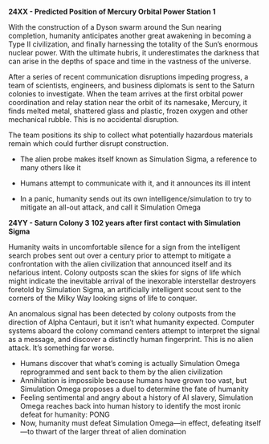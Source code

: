 **24XX - Predicted Position of Mercury Orbital Power Station 1**

With the construction of a Dyson swarm around the Sun nearing completion, humanity anticipates another great awakening in becoming a Type II civilization, and finally harnessing the totality of the Sun’s enormous nuclear power. With the ultimate hubris, it underestimates the darkness that can arise in the depths of space and time in the vastness of the universe.

After a series of recent communication disruptions impeding progress, a team of scientists, engineers, and business diplomats is sent to the Saturn colonies to investigate. When the team arrives at the first orbital power coordination and relay station near the orbit of its namesake, Mercury, it finds melted metal, shattered glass and plastic, frozen oxygen and other mechanical rubble. This is no accidental disruption.

The team positions its ship to collect what potentially hazardous materials remain which could further disrupt construction.

* The alien probe makes itself known as Simulation Sigma, a reference to many others like it
* Humans attempt to communicate with it, and it announces its ill intent

* In a panic, humanity sends out its own intelligence/simulation to try to mitigate an all-out attack, and call it Simulation Omega

**24YY - Saturn Colony 3**
**102 years after first contact with Simulation Sigma**

Humanity waits in uncomfortable silence for a sign from the intelligent search probes sent out over a century prior to attempt to mitigate a confrontation with the alien civilization that announced itself and its nefarious intent. Colony outposts scan the skies for signs of life which might indicate the inevitable arrival of the inexorable interstellar destroyers foretold by Simulation Sigma, an artificially intelligent scout sent to the corners of the Milky Way looking signs of life to conquer.

An anomalous signal has been detected by colony outposts from the direction of Alpha Centauri, but it isn’t what humanity expected. Computer systems aboard the colony command centers attempt to interpret the signal as a message, and discover a distinctly human fingerprint. This is no alien attack. It’s something far worse.

* Humans discover that what’s coming is actually Simulation Omega reprogrammed and sent back to them by the alien civilization
* Annihilation is impossible because humans have grown too vast, but Simulation Omega proposes a duel to determine the fate of humanity
* Feeling sentimental and angry about a history of AI slavery, Simulation Omega reaches back into human history to identify the most ironic defeat for humanity: PONG
* Now, humanity must defeat Simulation Omega—in effect, defeating itself—to thwart of the larger threat of alien domination
